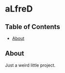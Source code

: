 # aLfreD

## Table of Contents

- [About](#about)

## About <a name = "about"></a>

Just a weird little project.

